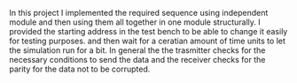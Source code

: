 In this project I implemented the required sequence using independent module and then using them all together in one module structurally.
I provided the starting address in the test bench to be able to change it easily for testing purposes. and then wait for a ceratian amount of time units to let the simulation run for a bit.
In general the the trasmitter checks for the necessary conditions to send the data and the receiver checks for the parity for the data not to be corrupted.
